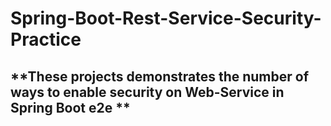 # Spring-Boot-Rest-Service-Security-Practice

## **These projects demonstrates the number of ways to enable security on Web-Service in Spring Boot e2e **

